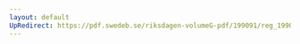 ```yaml
---
layout: default
UpRedirect: https://pdf.swedeb.se/riksdagen-volumeG-pdf/199091/reg_199091/reg_199091_0601.pdf
---
```

